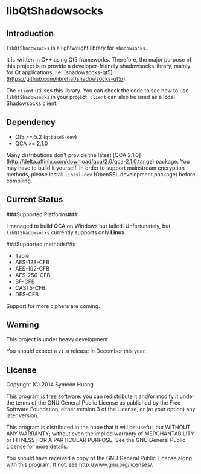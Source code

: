 libQtShadowsocks
================

Introduction
------------

`libQtShadowsocks` is a lightweight library for `shadowsocks`.

It is written in C++ using Qt5 frameworks. Therefore, the major purpose of this project is to provide a developer-friendly shadowsocks library, mainly for Qt applications, i.e. [shadowsocks-qt5] (https://github.com/librehat/shadowsocks-qt5/).

The `client` utilises this library. You can check the code to see how to use `libQtShadowsocks` in your project. `client` can also be used as a local Shadowsocks client.

Dependency
----------

- Qt5 >= 5.2 (`qtbase5-dev`)
- QCA >= 2.1.0

Many distributions don't provide the latest [QCA 2.1.0] (http://delta.affinix.com/download/qca/2.0/qca-2.1.0.tar.gz) package. You may have to build it yourself. In order to support mainstream encryption methods, please install `libssl-dev` (OpenSSL development package) before compiling.

Current Status
--------------

###Supported Platforms###

I managed to build QCA on Windows but failed. Unfortunately, but `libQtShadowsocks` currently supports only **Linux**.

###Supported methods###

- Table
- AES-128-CFB
- AES-192-CFB
- AES-256-CFB
- BF-CFB
- CAST5-CFB
- DES-CFB

Support for more ciphers are coming.

Warning
-------

This project is under heavy development.

You should expect a `v1.0` release in December this year.

License
-------

Copyright (C) 2014 Symeon Huang

This program is free software: you can redistribute it and/or modify
it under the terms of the GNU General Public License as published by
the Free Software Foundation, either version 3 of the License, or
(at your option) any later version.

This program is distributed in the hope that it will be useful,
but WITHOUT ANY WARRANTY; without even the implied warranty of
MERCHANTABILITY or FITNESS FOR A PARTICULAR PURPOSE.  See the
GNU General Public License for more details.

You should have received a copy of the GNU General Public License
along with this program. If not, see <http://www.gnu.org/licenses/>.
